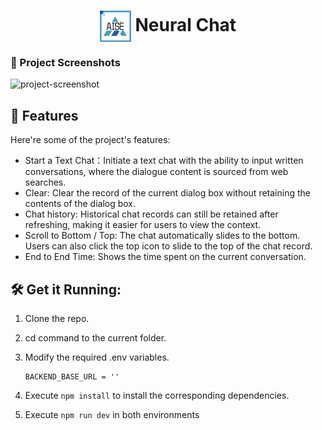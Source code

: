 <h1 align="center" id="title"><img align="center" src="./static/favicon.png" alt="project-image" width="50" height="50">
Neural Chat</h1>

### 📸 Project Screenshots

![project-screenshot](../../assets/img/search_ui_init.png)

<h2>🧐 Features</h2>

Here're some of the project's features:

- Start a Text Chat：Initiate a text chat with the ability to input written conversations, where the dialogue content is sourced from web searches.
- Clear: Clear the record of the current dialog box without retaining the contents of the dialog box.
- Chat history: Historical chat records can still be retained after refreshing, making it easier for users to view the context.
- Scroll to Bottom / Top: The chat automatically slides to the bottom. Users can also click the top icon to slide to the top of the chat record.
- End to End Time: Shows the time spent on the current conversation.

<h2>🛠️ Get it Running:</h2>

1. Clone the repo.

2. cd command to the current folder.

3. Modify the required .env variables.
   ```
   BACKEND_BASE_URL = ''
   ```
4. Execute `npm install` to install the corresponding dependencies.

5. Execute `npm run dev` in both environments
